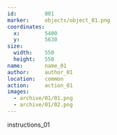 ```yaml
---
id:			001
marker: 	objects/object_01.png
coordinates:
  x:		5400
  y:		5630
size:
  width:	550
  height:	550
name: 		name_01
author:		author_01
location: 	common
action: 	action_01
images:
  - archive/01/01.png
  -	archive/01/02.png
---
```


instructions_01


